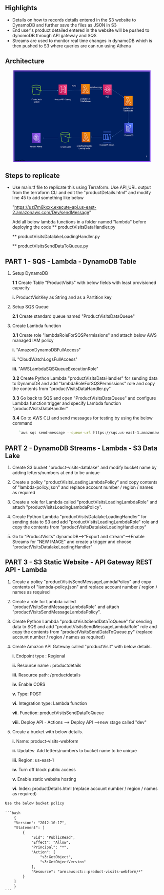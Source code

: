 ## Highlights

* Details on how to records details entered in the S3 website to DynamoDB and further save the files as JSON in S3 
* End user's product detailed entered in the website will be pushed to dynomoDB through API gateway and SQS
* Streams are used to monitor real time changes in dynamoDB which is then pushed to S3 where queries are can run using Athena

## Architecture
<p align="center">
  <img src="Slide.PNG" width="450" height="300" title="Architecture"> 
</p>

## Steps to replicate
* Use main.tf file to replicate this using Terraform.
  Use API_URL output from the terraform CLI and edit the "productDetails.html" and modify line 45 to add something like below
  
  "https://uzi7m6kxxx.execute-api.us-east-2.amazonaws.com/Dev/sendMessage"
  
  Add all below lambda functions in a folder named "lambda" before deploying the code
  ** productVisitsDataHandler.py
  
  ** productVisitsDatalakeLoadingHandler.py
  
  ** productVisitsSendDataToQueue.py

## PART 1 - SQS - Lambda - DynamoDB Table ##
  
  1. Setup DynamoDB
  
     **1.1** Create Table "ProductVisits" with below fields with least provisioned capacity
     
	    **i.** ProductVisitKey as String and as a Partition key

  2. Setup SQS Queue
  
     **2.1** Create standard queue named "ProductVisitsDataQueue"      
				
		
  3. Create Lambda function
		
	 **3.1** Create role "lambdaRoleForSQSPermissions" and attach below AWS managed IAM policy
	 
		**i.**   "AmazonDynamoDBFullAccess"
		
		**ii.**  "CloudWatchLogsFullAccess"
		
		**iii.** "AWSLambdaSQSQueueExecutionRole"
		
     **3.2** Create Python Lambda "productVisitsDataHandler" for sending data to DynamoDB and add "lambdaRoleForSQSPermissions" role and copy the contents from "productVisitsDataHandler.py"
      
     **3.3** Go back to SQS and open "ProductVisitsDataQueue" and configure Lambda function trigger and specify Lambda function "productVisitsDataHandler"
	 
	 **3.4** Go to AWS CLI and send messages for testing by using the below command
	 ```bash
		`aws sqs send-message --queue-url https://sqs.us-east-1.amazonaws.com/9XXXXXXXXXX4/ProductVisitsDataQueue --message-body file://message-body-1.json`
	 ```
	 
## PART 2 - DynamoDB Streams - Lambda - S3 Data Lake ##

  1. Create S3 bucket "product-visits-datalake" and modify bucket name by adding letters/numbers at end to be unique
  
  2. Create a policy "productVisitsLoadingLambdaPolicy" and copy contents of "lambda-policy.json" and replace account number / region / names as required
  
  3. Create a role for Lambda called "productVisitsLoadingLambdaRole" and attach "productVisitsLoadingLambdaPolicy".
  
  4. Create Python Lambda "productVisitsDatalakeLoadingHandler" for sending data to S3 and add "productVisitsLoadingLambdaRole" role and copy the contents from "productVisitsDatalakeLoadingHandler.py"
    
  5. Go to "ProductVisits" dynamoDB-->"Export and stream"-->Enable Streams for "NEW IMAGE" and create a trigger and choose "productVisitsDatalakeLoadingHandler"
  
  
## PART 3 - S3 Static Website - API Gateway REST API - Lambda ##
  
  1. Create a policy "productVisitsSendMessageLambdaPolicy" and copy contents of "lambda-policy.json" and replace account number / region / names as required
  
  2. Create a role for Lambda called "productVisitsSendMessageLambdaRole" and attach "productVisitsSendMessageLambdaPolicy".
  
  3. Create Python Lambda "productVisitsSendDataToQueue" for sending data to SQS and add "productVisitsSendMessageLambdaRole" role and copy the contents from "productVisitsSendDataToQueue.py" (replace account number / region / names as required)
  
  4. Create Amazon API Gateway called "productVisit" with below details.
  
		**i.** Endpoint type : Regional
	
		**ii.** Resource name : productdetails
	
		**iii.** Resource path: /productdetails
	
		**iv.** Enable CORS
	
		**v.** Type: POST
	
		**vi.** Integration type: Lambda function
	
		**vii.** Function: productVisitsSendDataToQueue
	
		**viii.** Deploy API - Actions --> Deploy API -->new stage called "dev"
 
  5. Create a bucket with below details.
	
		**i.** Name: product-visits-webform
	
		**ii.** Updates: Add letters/numbers to bucket name to be unique
	
		**iii.** Region: us-east-1
	
		**iv.** Turn off block public access
	
		**v.** Enable static website hosting
	
		**vi.** Index: productDetails.html (replace account number / region / names as required)
	
	Use the below bucket policy
	
	```bash
		{
		"Version": "2012-10-17",
		"Statement": [
			{
				"Sid": "PublicRead",
				"Effect": "Allow",
				"Principal": "*",
				"Action": [
					"s3:GetObject",
					"s3:GetObjectVersion"
				],
				"Resource": "arn:aws:s3:::product-visits-webform/*"
			}
		]
		}
	```